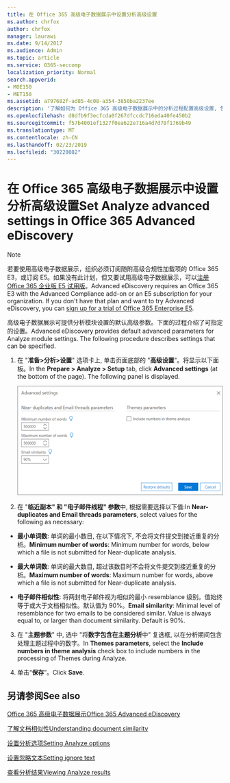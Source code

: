 ```yaml
---
title: 在 Office 365 高级电子数据展示中设置分析高级设置
ms.author: chrfox
author: chrfox
manager: laurawi
ms.date: 9/14/2017
ms.audience: Admin
ms.topic: article
ms.service: O365-seccomp
localization_priority: Normal
search.appverid:
- MOE150
- MET150
ms.assetid: a797682f-ad85-4c08-a354-3850ba2237ee
description: '了解如何为 Office 365 高级电子数据展示中的分析过程配置高级设置, 包括接近重复的电子邮件线程和主题。 '
ms.openlocfilehash: d8dfb9f3ecfcda0f267dfccdc716eda40fe450b2
ms.sourcegitcommit: f57b4001ef1327f0ea622e716a4d7d78f1769b49
ms.translationtype: MT
ms.contentlocale: zh-CN
ms.lasthandoff: 02/23/2019
ms.locfileid: "30220082"
---
```

# <a name="set-analyze-advanced-settings-in-office-365-advanced-ediscovery"></a><span data-ttu-id="f4025-103">在 Office 365 高级电子数据展示中设置分析高级设置</span><span class="sxs-lookup"><span data-stu-id="f4025-103">Set Analyze advanced settings in Office 365 Advanced eDiscovery</span></span>

> [!NOTE]
> <span data-ttu-id="f4025-p101">若要使用高级电子数据展示，组织必须订阅随附高级合规性加载项的 Office 365 E3，或订阅 E5。如果没有此计划，但又要试用高级电子数据展示，可以[注册 Office 365 企业版 E5 试用版](https://go.microsoft.com/fwlink/p/?LinkID=698279)。</span><span class="sxs-lookup"><span data-stu-id="f4025-p101">Advanced eDiscovery requires an Office 365 E3 with the Advanced Compliance add-on or an E5 subscription for your organization. If you don't have that plan and want to try Advanced eDiscovery, you can [sign up for a trial of Office 365 Enterprise E5](https://go.microsoft.com/fwlink/p/?LinkID=698279).</span></span> 
  
<span data-ttu-id="f4025-p102">高级电子数据展示可提供分析模块设置的默认高级参数。下面的过程介绍了可指定的设置。</span><span class="sxs-lookup"><span data-stu-id="f4025-p102">Advanced eDiscovery provides default advanced parameters for Analyze module settings. The following procedure describes settings that can be specified.</span></span>
  
1. <span data-ttu-id="f4025-p103">在 "**准备\>分析\>设置**" 选项卡上, 单击页面底部的 "**高级设置**"。将显示以下面板。</span><span class="sxs-lookup"><span data-stu-id="f4025-p103">In the **Prepare \> Analyze \> Setup** tab, click **Advanced settings** (at the bottom of the page). The following panel is displayed.</span></span> 
    
    ![设置分析高级设置](media/c9ea3017-e19a-456b-a742-c3d07121a3f6.png)
  
2. <span data-ttu-id="f4025-111">在 "**临近副本" 和 "电子邮件线程" 参数**中, 根据需要选择以下值:</span><span class="sxs-lookup"><span data-stu-id="f4025-111">In **Near-duplicates and Email threads parameters**, select values for the following as necessary:</span></span>
    
  - <span data-ttu-id="f4025-112">**最小单词数**: 单词的最小数目, 在以下情况下, 不会将文件提交到接近重复的分析。</span><span class="sxs-lookup"><span data-stu-id="f4025-112">**Minimum number of words**: Minimum number for words, below which a file is not submitted for Near-duplicate analysis.</span></span> 
    
  - <span data-ttu-id="f4025-113">**最大单词数**: 单词的最大数目, 超过该数目时不会将文件提交到接近重复的分析。</span><span class="sxs-lookup"><span data-stu-id="f4025-113">**Maximum number of words**: Maximum number for words, above which a file is not submitted for Near-duplicate analysis.</span></span>
    
  - <span data-ttu-id="f4025-p104">**电子邮件相似性**: 将两封电子邮件视为相似的最小 resemblance 级别。值始终等于或大于文档相似性。默认值为 90%。</span><span class="sxs-lookup"><span data-stu-id="f4025-p104">**Email similarity**: Minimal level of resemblance for two emails to be considered similar. Value is always equal to, or larger than document similarity. Default is 90%.</span></span>
    
3. <span data-ttu-id="f4025-117">在 "**主题参数**" 中, 选中 "将**数字包含在主题分析**中" 复选框, 以在分析期间包含处理主题过程中的数字。</span><span class="sxs-lookup"><span data-stu-id="f4025-117">In **Themes parameters**, select the **Include numbers in theme analysis** check box to include numbers in the processing of Themes during Analyze.</span></span> 
    
4. <span data-ttu-id="f4025-118">单击“**保存**”。</span><span class="sxs-lookup"><span data-stu-id="f4025-118">Click **Save**.</span></span> 
    
## <a name="see-also"></a><span data-ttu-id="f4025-119">另请参阅</span><span class="sxs-lookup"><span data-stu-id="f4025-119">See also</span></span>

[<span data-ttu-id="f4025-120">Office 365 高级电子数据展示</span><span class="sxs-lookup"><span data-stu-id="f4025-120">Office 365 Advanced eDiscovery</span></span>](office-365-advanced-ediscovery.md)
  
[<span data-ttu-id="f4025-121">了解文档相似性</span><span class="sxs-lookup"><span data-stu-id="f4025-121">Understanding document similarity</span></span>](understand-document-similarity-in-advanced-ediscovery.md)
  
[<span data-ttu-id="f4025-122">设置分析选项</span><span class="sxs-lookup"><span data-stu-id="f4025-122">Setting Analyze options</span></span>](set-analyze-options-in-advanced-ediscovery.md)
  
[<span data-ttu-id="f4025-123">设置忽略文本</span><span class="sxs-lookup"><span data-stu-id="f4025-123">Setting ignore text</span></span>](set-ignore-text-in-advanced-ediscovery.md)
  
[<span data-ttu-id="f4025-124">查看分析结果</span><span class="sxs-lookup"><span data-stu-id="f4025-124">Viewing Analyze results</span></span>](view-analyze-results-in-advanced-ediscovery.md)

